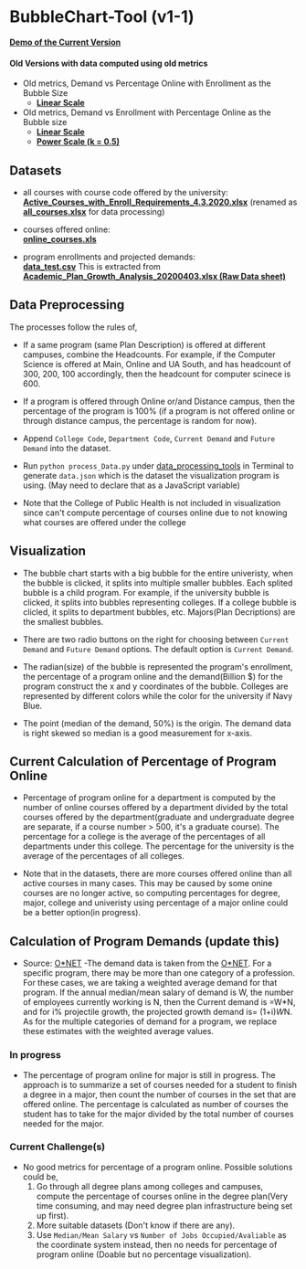 # BubbleChart-Tool (v1-1)
[**Demo of the Current Version**](https://heileman.github.io/UA-Analytics/Program-Opporunity/v1-1/index-v1-1.html)<br/>
#### Old Versions with data computed using old metrics
* Old metrics, Demand vs Percentage Online with Enrollment as the Bubble Size
  * [**Linear Scale**](https://heileman.github.io/UA-Analytics/Program-Opporunity/v0-1/index.html)
* Old metrics, Demand vs Enrollment with Percentage Online as the Bubble size
  * [**Linear Scale**](https://heileman.github.io/UA-Analytics/Program-Opporunity/v2-1/index-v2-1.html)
  * [**Power Scale (k = 0.5)**](https://heileman.github.io/UA-Analytics/Program-Opporunity/v2-2/index-v2-2.html)


## Datasets
* all courses with course code offered by the university: <br />
[**Active_Courses_with_Enroll_Requirements_4.3.2020.xlsx**](https://github.com/heileman/UA-Analytics/blob/master/Program-Opporunity/data/Active_Courses_with_Enroll_Requirements_4.3.2020.xlsx) (renamed as [**all_courses.xlsx**](https://github.com/heileman/UA-Analytics/blob/master/Program-Opporunity/data/all_courses.xlsx) for data processing)
  
* courses offered online: <br />
  [**online_courses.xls**](https://github.com/heileman/UA-Analytics/blob/master/Program-Opporunity/data/online_courses.xls)
  
* program enrollments and projected demands: <br />
  [**data_test.csv**](https://github.com/heileman/UA-Analytics/blob/master/Program-Opporunity/data/data_test.csv) This is extracted from [**Academic_Plan_Growth_Analysis_20200403.xlsx (Raw Data sheet)**](https://github.com/heileman/UA-Analytics/blob/master/Program-Opporunity/data/Academic%20Plan%20Growth%20Analysis%2020200403%5B1%5D.xlsx)

## Data Preprocessing
The processes follow the rules of,
* If a same program (same Plan Description) is offered at different campuses, combine the Headcounts. For example, if the Computer Science is offered at Main, Online and UA South, and has headcount of 300, 200, 100 accordingly, then the headcount for computer scinece is 600.
* If a program is offered through Online or/and Distance campus, then the percentage of the program is 100% (if a program is not offered online or through distance campus, the percentage is random for now).

* Append `College Code`, `Department Code`, `Current Demand` and `Future Demand` into the dataset.

* Run `python process_Data.py` under [data_processing_tools](https://github.com/heileman/UA-Analytics/tree/master/Program-Opporunity/data_processing_tools) in Terminal to generate ```data.json``` which is the dataset the visualization program is using. (May need to declare that as a JavaScript variable)

* Note that the College of Public Health is not included in visualization since can't compute percentage of courses online due to not knowing what courses are offered under the college

## Visualization
* The bubble chart starts with a big bubble for the entire univeristy, when the bubble is clicked, it splits into multiple smaller bubbles. Each splited bubble is a child program. For example, if the university bubble is clicked, it splits into bubbles representing colleges. If a college bubble is clicled, it splits to department bubbles, etc. Majors(Plan Decriptions) are the smallest bubbles.

* There are two radio buttons on the right for choosing between `Current Demand` and `Future Demand` options. The default option is `Current Demand`.

* The radian(size) of the bubble is represented the program's enrollment, the percentage of a program online and the demand(Billion $) for the program construct the x and y coordinates of the bubble. Colleges are represented by different colors while the color for the university if Navy Blue.

* The point (median of the demand, 50%) is the origin. The demand data is right skewed so median is a good measurement for x-axis.

## Current Calculation of Percentage of Program Online
* Percentage of program online for a department is computed by the number of online courses offered by a department divided by the total courses offered by the department(graduate and undergraduate degree are separate, if a course number > 500, it's a graduate course). The percentage for a college is the average of the percentages of all departments under this college. The percentage for the university is the average of the percentages of all colleges.

* Note that in the datasets, there are more courses offered online than all active courses in many cases. This may be caused by some onine courses are no longer active, so computing percentages for degree, major, college and univeristy using percentage of a major online could be a better option(in progress).

## Calculation of Program Demands (update this)
* Source: [O*NET](https://www.onetonline.org/)
-The demand data is taken from the [O*NET](https://www.onetonline.org/). For a specific program, there may be more than one category of a profession. For these cases, we are taking a weighted average demand for that program. If the annual median/mean salary of demand is W, the number of employees currently working is N, then the Current demand is =W*N, and for i% projectile growth, the projected growth demand is= (1+i)*W*N. As for the multiple categories of demand for a program, we replace these estimates with the weighted average values. 




### In progress
- The percentage of program online for major is still in progress. The approach is to summarize a set of courses needed for a student to finish a degree in a major, then count the number of courses in the set that are offered online. The percentage is calculated as number of courses the student has to take for the major divided by the total number of courses needed for the major. 

### Current Challenge(s)
- No good metrics for percentage of a program online. Possible solutions could be,<br/>
  1. Go through all degree plans among colleges and campuses, compute the percentage of courses online in the degree plan(Very time consuming, and may need degree plan infrastructure being set up first).
  2. More suitable datasets (Don't know if there are any).
  3. Use `Median/Mean Salary` vs `Number of Jobs Occupied/Avaliable` as the coordinate system instead, then no needs for percentage of program online (Doable but no percentage visualization).

